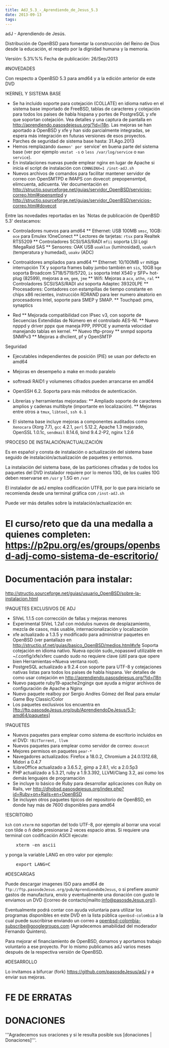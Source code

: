```yaml
---
title: AdJ_5.3_-_Aprendiendo_de_Jesus_5.3
date: 2013-09-13
tags:
---
```

adJ - Aprendiendo de Jesús.

Distribución de OpenBSD para fomentar la construcción del Reino de Dios desde la educación,
el respeto por la dignidad humana y la memoria.

Versión: 5.3%%%
Fecha de publicación: 26/Sep/2013

#NOVEDADES

Con respecto a OpenBSD 5.3 para amd64 y a la edición anterior de este DVD


!KERNEL Y SISTEMA BASE

* Se ha incluido soporte para cotejación (COLLATE) en idioma nativo en el sistema base importado de FreeBSD, tablas de caracteres y cotejación para todos los paises de habla hispana y portes de PostgreSQL y xfe que soportan cotejación. Vea detalles y una captura de pantalla en http://aprendiendo.pasosdejesus.org/?id=i18n.  Las mejoras se han aportado a OpenBSD y xfe y han sido parcialmente integradas, se espera más integración en futuras versiones de esos proyectos.
* Parches de seguridad de sistema base hasta:  31.Ago.2013
* Hemos remplazando `daemon' por `service' en buena parte del sistema base (ver por ejemplo ```vmstat -s``` o ```less /var/log/service``` o ```man service```).
* En instalaciones nuevas puede emplear nginx en lugar de Apache si inicia el script de instalación con ```CONNGINX=1 /inst-adJ.sh```
* Nuevos archivos de comandos para facilitar mantener servidor de correo con OpenSMTPD e IMAPS con dovecot: prepopensmtpd, elimcuenta, adicuenta. Ver documentación en http://structio.sourceforge.net/guias/servidor_OpenBSD/servicios-correo.html#opensmtpd y http://structio.sourceforge.net/guias/servidor_OpenBSD/servicios-correo.html#dovecot 

Entre las novedades reportadas en las `Notas de publicación de OpenBSD 5.3' destacamos:

* Controladores nuevos para amd64
** Ethernet: USB 100MB ```smsc```, 10GB: ```oce``` para Emulex !OneConect
** Lectores de tarjetas: ```rtsx``` para Realtek RTS5209
** Controladores SCSI/SAS/RADI ```mfii``` soporta LSI Logi !MegaRaid SAS
** Sensores: OAK USB ```uoaklux``` (luminosidad), ```uoakrh``` (temperatura y humedad), ```uoakv``` (ADC)

* Controaldores ampliados para amd64
** Ethernet: 10/100MB ```vr``` mitiga interrupción TX y soporta frames baby jumbo también en ```sis```, 10GB ```bge``` soporta Broadcom 5718/5719/5720, ```ix``` soporta Intel X540 y SFP+ hot-plug (82599), mejoras a ```em```, ```gem```, ```jme```
** Wifi: Mejoras a ```acx```, ```athn```, ```ral```
** Controladores SCSI/SAS/RADI ```ahd``` soporta Adaptec 39320LPE
** Procesadores: Contadores con estampillas de tiempo constante en chips x86 recientes, instrucción RDRAND para leer numero aleatorio en procesadores Intel, soporte para SMEP y SMAP. 
** Touchpad: pms, synaptics

* Red
** Mejorada compatibilidad con IPsec v3, con soporte de Secuencias Extendidas de Número en el controlado AES-NI.
** Nuevo npppd y driver pppx que maneja PPP, PPPOE y aumenta velocidad manejando tablas en kernel.
** Nuevo tftp-proxy 
** snmpd soporta SNMPv3
** Mejoras a dhclient, pf y OpenSMTP

Seguridad
* Ejecutables independientes de posición (PIE) se usan por defecto en amd64
* Mejoras en desempeño a make en modo paralelo
* softreadi RAID1 y volumenes cifrados pueden arrancarse en amd64
* OpenSSH 6.2. Soporta para más métodos de autenticación. 

* Librerías y herramientas mejoradas: 
** Ampliado soporte de caracteres amplios y cadenas multibyte (importante en localización).
** Mejoras entre otros a  ```tmux```, ```libtool```, ```ssh 6.1```
* El sistema base incluye mejoras a componentes auditados como ```Xenocara``` (Xorg 7.7), ```gcc``` 4.2.1, ```perl``` 5.12.2, Apache 1.3 mejorado, OpenSSL 1.0.1c, ```sendmail``` 8.14.6, bind 9.4.2-P2, nginx 1.2.6


!PROCESO DE INSTALACIÓN/ACTUALIZACIÓN

Es en español y consta de instalación o actualización del sistema base seguido de instalación/actualización de paquetes y entornos.

La instalación del sistema base, de las particiones cifradas y de todos los paquetes del DVD instalador requiere por lo menos 13G, de los cuales 10G deben reservarse en ```/usr``` y 1.5G en ```/var```

El instalador  de adJ emplea codificación UTF8, por lo que para iniciarlo se recomienda desde una terminal gráfica con ```/inst-adJ.sh```

Puede ver más detalles sobre la instalación/actualización en:
# El curso/reto que da una medalla a quienes completen: https://p2pu.org/es/groups/openbsd-adj-como-sistema-de-escritorio/            
# Documentación para instalar:
 http://structio.sourceforge.net/guias/usuario_OpenBSD/sobre-la-instalacion.html
           

!PAQUETES EXCLUSIVOS DE ADJ

* SIVeL 1.1.5 con corrección de fallas y mejoras menores
* Experimental SIVeL 1.2a1 con módulos nuevos de desplazamiento, mezcla de casos, más usable, internacionalización y localización
* xfe actualizado a 1.3.5 y modificado para administrar paquetes en OpenBSD (ver pantallazo en http://structio.sf.net/guias/basico_OpenBSD/medios.html#xfe Soporta cotejación en idioma nativo.  Nueva opción sudo_nopasswd utilizable en ~/.config/xfe/xferc cuando sudo no requiere clave (útil para que opere bien Herramientas->Nueva ventana root).
* PostgreSQL actualizado a 9.2.4 con soporte para UTF-8 y cotejaciones nativas listas para todos los paises de habla hispana. Ver detalles de como usar cotejación en http://aprendiendo.pasosdejesus.org/?id=i18n
* Nuevo paquete ruby19-apache2ngingx que ayuda a migrar archivos de configuración de Apache a Nginx
* Nuevo paquete realboy por Sergio And&#341;es Gómez del Real para emular Game Boy Classic/Color 
* Los paquetes exclusivos los encuentra en [ftp://ftp.pasosdeJesus.org/pub/AprendiendoDeJesus/5.3-amd64/paquetes]


!PAQUETES

* Nuevos paquetes para emplear como sistema de escritorio incluidos en el DVD: ```!BitTorrent, llvm``` 
* Nuevos paquetes para emplear como servidor de correo: ```dovecot```
* Mejores permisos en paquetes ```pear-*``` 
* Navegadores actualizados: Firefox a 18.0.2, Chromium a 24.0.1312.68, Midori a 0.4.7
* !LibreOffice actualizado a 3.6.5.2, gimp a 2.8.1, vlc a 2.0.5p3
* PHP actualizado a 5.3.21, ruby a 1.9.3.392, LLVM/Clang 3.2, asi como los demás lenguajes de programación
* Se incluye lo básico de Ruby para desarrollar aplicaciones con Ruby on Rails, ver http://dhobsd.pasosdejesus.org/index.php?id=Ruby+on+Rails+en+OpenBSD
* Se incluyen otros paquetes típicos del repositorio de OpenBSD, en donde hay   más de 7600 disponibles para amd64

!ESCRITORIO

```ksh``` con ```xterm``` no soportan del todo UTF-8, por ejemplo al borrar una vocal con tilde o ñ debe presionarse 2 veces espacio atras.  Si requiere una terminal con codificación ASCII ejecute:
<pre>
    xterm -en ascii
</pre>
y ponga la variable LANG en otro valor por ejemplo:
<pre>
    export LANG=C
</pre>


#DESCARGAS

Puede descargar imagenes ISO para amd64 de ```ftp://ftp.pasosdeJesus.org/pub/AprendiendoDeJesus```, o si prefiere asumir gastos de manufactura, envío y eventualmente una donación con gusto le enviamos un DVD ([correo de contacto|mailto:info@pasosdeJesus.org]).

Eventualmente podrá contar con ayuda voluntaria para utilizar los programas disponibles en este DVD en la lista pública ```openbsd-colombia``` a la cual puede suscribirse enviando un correo a openbsd-colombia-subscribe@googlegroups.com (Agradecemos amabilidad del moderador Fernando Quintero).

Para mejorar el financiamiento de OpenBSD, donamos y aportamos trabajo voluntario a ese proyecto.  Por lo mismo publicamos adJ varios meses después de la respectiva versión de OpenBSD.


#DESARROLLO

Lo invitamos a bifurcar (fork) https://github.com/pasosdeJesus/adJ y a enviar sus mejoras.


# FE DE ERRATAS

# DONACIONES 
'''Agradecemos sus oraciones y si le resulta posible sus [donaciones | Donaciones]'''.
